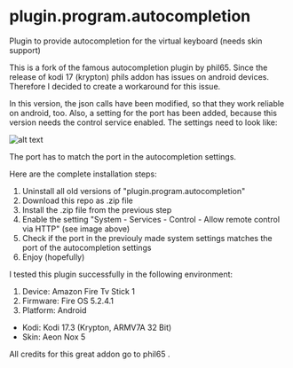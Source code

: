 # plugin.program.autocompletion
Plugin to provide autocompletion for the virtual keyboard (needs skin support)

This is a fork of the famous autocompletion plugin by phil65.
Since the release of kodi 17 (krypton) phils addon has issues on android devices.
Therefore I decided to create a workaround for this issue.

In this version, the json calls have been modified, so that they work reliable on android, too.
Also, a setting for the port has been added, because this version needs the control service enabled.
The settings need to look like:

![alt text](https://user-images.githubusercontent.com/24923705/29002624-e7c80d06-7aa6-11e7-904b-222f280a8ff9.png)

The port has to match the port in the autocompletion settings.

Here are the complete installation steps:

1. Uninstall all old versions of "plugin.program.autocompletion"
2. Download this repo as .zip file
3. Install the .zip file from the previous step
4. Enable the setting "System - Services - Control - Allow remote control via HTTP" (see image above)
5. Check if the port in the previouly made system settings matches the port of the autocompletion settings
6. Enjoy (hopefully)

I tested this plugin successfully in the following environment:
1. Device:         Amazon Fire Tv Stick 1
2. Firmware:       Fire OS 5.2.4.1
3. Platform:       Android
- Kodi:           Kodi 17.3 (Krypton, ARMV7A 32 Bit)
- Skin:           Aeon Nox 5

All credits for this great addon go to phil65 .
